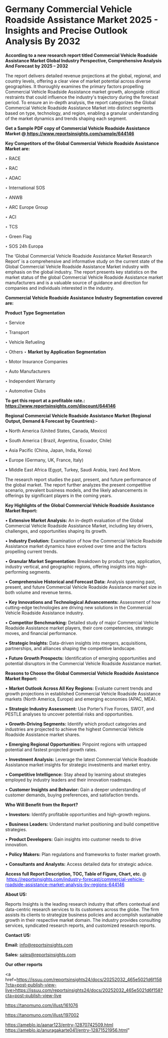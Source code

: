 # Germany Commercial Vehicle Roadside Assistance Market 2025 - Insights and Precise Outlook Analysis By 2032

<strong>According to a new research report titled Commercial Vehicle Roadside Assistance Market Global Industry Perspective, Comprehensive Analysis And Forecast by 2025 – 2032</strong>

The report delivers detailed revenue projections at the global, regional, and country levels, offering a clear view of market potential across diverse geographies. It thoroughly examines the primary factors propelling Commercial Vehicle Roadside Assistance market growth, alongside critical restraints that could influence the industry's trajectory during the forecast period. To ensure an in-depth analysis, the report categorizes the Global Commercial Vehicle Roadside Assistance Market into distinct segments based on type, technology, and region, enabling a granular understanding of the market dynamics and trends shaping each segment.

<strong>Get a Sample PDF copy of Commercial Vehicle Roadside Assistance Market </strong><strong>@<a href=https://www.reportsinsights.com/sample/644146 style=color:#0000ff;> https://www.reportsinsights.com/sample/644146</a></strong></font>

<strong>Key Competitors of the Global Commercial Vehicle Roadside Assistance Market are:</strong>

‣ RACE

‣ RAC

‣ ADAC

‣ International SOS

‣ ANWB

‣ ARC Europe Group

‣ ACI

‣ TCS

‣ Green Flag

‣ SOS 24h Europa

The ‘Global Commercial Vehicle Roadside Assistance Market Research Report’ is a comprehensive and informative study on the current state of the Global Commercial Vehicle Roadside Assistance Market industry with emphasis on the global industry. The report presents key statistics on the market status of the global Commercial Vehicle Roadside Assistance market manufacturers and is a valuable source of guidance and direction for companies and individuals interested in the industry.

<strong>Commercial Vehicle Roadside Assistance Industry Segmentation covered are:</strong>

<strong>Product Type Segmentation</strong>

‣ Service

‣ Transport

‣ Vehicle Refueling

‣ Others
‣ 
<strong>Market by Application Segmentation</strong>

‣ Motor Insurance Companies

‣ Auto Manufacturers

‣ Independent Warranty

‣ Automotive Clubs

<strong>To get this report at a profitable rate.: <a href=https://www.reportsinsights.com/discount/644146 style=color:#0000ff;>https://www.reportsinsights.com/discount/644146</a></strong></font>

<strong>Regional Commercial Vehicle Roadside Assistance Market (Regional Output, Demand &amp; Forecast by Countries):-</strong>

• North America (United States, Canada, Mexico)

• South America ( Brazil, Argentina, Ecuador, Chile)

• Asia Pacific (China, Japan, India, Korea)

• Europe (Germany, UK, France, Italy)

• Middle East Africa (Egypt, Turkey, Saudi Arabia, Iran) And More.

The research report studies the past, present, and future performance of the global market. The report further analyzes the present competitive scenario, prevalent business models, and the likely advancements in offerings by significant players in the coming years.

<strong>Key Highlights of the Global Commercial Vehicle Roadside Assistance Market Report:</strong>

• <strong>Extensive Market Analysis:</strong> An in-depth evaluation of the Global Commercial Vehicle Roadside Assistance Market, including key drivers, challenges, and opportunities shaping its growth.

• <strong>Industry Evolution:</strong> Examination of how the Commercial Vehicle Roadside Assistance market dynamics have evolved over time and the factors propelling current trends.

• <strong>Granular Market Segmentation:</strong> Breakdown by product type, application, industry vertical, and geographic regions, offering insights into high-performing segments.

• <strong>Comprehensive Historical and Forecast Data:</strong> Analysis spanning past, present, and future Commercial Vehicle Roadside Assistance market size in both volume and revenue terms.

• <strong>Key Innovations and Technological Advancements:</strong> Assessment of how cutting-edge technologies are driving new solutions in the Commercial Vehicle Roadside Assistance industry.

• <strong>Competitor Benchmarking:</strong> Detailed study of major Commercial Vehicle Roadside Assistance market players, their core competencies, strategic moves, and financial performance.

• <strong>Strategic Insights:</strong> Data-driven insights into mergers, acquisitions, partnerships, and alliances shaping the competitive landscape.

• <strong>Future Growth Prospects:</strong> Identification of emerging opportunities and potential disruptors in the Commercial Vehicle Roadside Assistance market.

<strong>Reasons to Choose the Global Commercial Vehicle Roadside Assistance Market Report:</strong>

• <strong>Market Outlook Across All Key Regions:</strong> Evaluate current trends and growth projections in established Commercial Vehicle Roadside Assistance markets (North America, Europe) and emerging economies (APAC, MEA).

• <strong>Strategic Industry Assessment:</strong> Use Porter’s Five Forces, SWOT, and PESTLE analyses to uncover potential risks and opportunities.

• <strong>Growth-Driving Segments:</strong> Identify which product categories and industries are projected to achieve the highest Commercial Vehicle Roadside Assistance market shares.

• <strong>Emerging Regional Opportunities:</strong> Pinpoint regions with untapped potential and fastest projected growth rates.

• <strong>Investment Analysis:</strong> Leverage the latest Commercial Vehicle Roadside Assistance market insights for strategic investments and market entry.

• <strong>Competitive Intelligence:</strong> Stay ahead by learning about strategies employed by industry leaders and their innovation roadmaps.

• <strong>Customer Insights and Behavior:</strong> Gain a deeper understanding of customer demands, buying preferences, and satisfaction trends.

<strong>Who Will Benefit from the Report?</strong>

• <strong>Investors:</strong> Identify profitable opportunities and high-growth regions.

• <strong>Business Leaders:</strong> Understand market positioning and build competitive strategies.

• <strong>Product Developers:</strong> Gain insights into customer needs to drive innovation.

• <strong>Policy Makers:</strong> Plan regulations and frameworks to foster market growth.

• <strong>Consultants and Analysts:</strong> Access detailed data for strategic advice.
</ul>
<strong>Access full Report Description, TOC, Table of Figure, Chart, etc. </strong>@  <a href=https://reportsinsights.com/industry-forecast/commercial-vehicle-roadside-assistance-market-analysis-by-regions-644146 style=color:#0000ff;>https://reportsinsights.com/industry-forecast/commercial-vehicle-roadside-assistance-market-analysis-by-regions-644146</a></font>

<strong><strong>About US</strong>:</strong>

Reports Insights is the leading research industry that offers contextual and data-centric research services to its customers across the globe. The firm assists its clients to strategize business policies and accomplish sustainable growth in their respective market domain. The industry provides consulting services, syndicated research reports, and customized research reports.

<strong>Contact US:</strong>

<p class=""""><b>Email:</b> <a href=mailto:info@reportsinsights.com>info@reportsinsights.com</a></p>
<p class=""""><b>Sales:</b> <a href=mailto:sales@reportsinsights.com>sales@reportsinsights.com</a></p>

<strong>Our other reports</strong>

<a href=https://issuu.com/reportsinsights24/docs/20252032_465e5021d6f158?cta=post-publish-view-live>https://issuu.com/reportsinsights24/docs/20252032_465e5021d6f158?cta=post-publish-view-live</a>

<a href=https://tanomuno.com/illust/161076>https://tanomuno.com/illust/161076</a>

<a href=https://tanomuno.com/illust/197002>https://tanomuno.com/illust/197002</a>

<a href=https://ameblo.jp/aanar123/entry-12870742509.html>https://ameblo.jp/aanar123/entry-12870742509.html</a>
<a href=https://ameblo.jp/anuragakarte041/entry-12871521956.html>https://ameblo.jp/anuragakarte041/entry-12871521956.html</a>"
